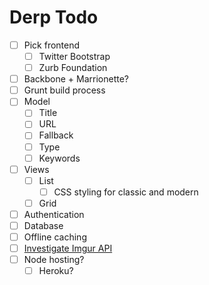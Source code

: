 # Derp Todo

- [ ] Pick frontend 
    - [ ] Twitter Bootstrap
    - [ ] Zurb Foundation
- [ ] Backbone + Marrionette?
- [ ] Grunt build process
- [ ] Model
	- [ ] Title
	- [ ] URL
	- [ ] Fallback
	- [ ] Type
	- [ ] Keywords
- [ ] Views
	- [ ] List
		- [ ] CSS styling for classic and modern
	- [ ] Grid
- [ ] Authentication
- [ ] Database
- [ ] Offline caching
- [ ] [Investigate Imgur API](https://api.imgur.com/)
- [ ] Node hosting?
	- [ ] Heroku?
